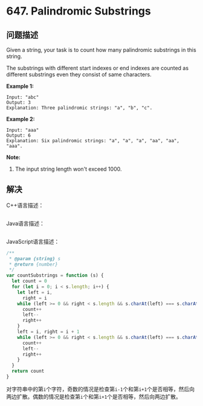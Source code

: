 # 647. Palindromic Substrings

## 问题描述

Given a string, your task is to count how many palindromic substrings in this string.

The substrings with different start indexes or end indexes are counted as different substrings even they consist of same characters.

**Example 1:**

```
Input: "abc"
Output: 3
Explanation: Three palindromic strings: "a", "b", "c".
```

**Example 2:**

```
Input: "aaa"
Output: 6
Explanation: Six palindromic strings: "a", "a", "a", "aa", "aa", "aaa".
```

**Note:**

1. The input string length won't exceed 1000. 

## 解决

C++语言描述：

```c++

```

Java语言描述：

```java

```

JavaScript语言描述：

```javascript
/**
 * @param {string} s
 * @return {number}
 */
var countSubstrings = function (s) {
  let count = 0
  for (let i = 0; i < s.length; i++) {
    let left = i,
      right = i
    while (left >= 0 && right < s.length && s.charAt(left) === s.charAt(right)) {
      count++
      left--
      right++
    }
    left = i, right = i + 1
    while (left >= 0 && right < s.length && s.charAt(left) === s.charAt(right)) {
      count++
      left--
      right++
    }
  }
  return count
}
```

对字符串中的第``i``个字符，奇数的情况是检查第``i-1``个和第``i+1``个是否相等，然后向两边扩散。偶数的情况是检查第``i``个和第``i+1``个是否相等，然后向两边扩散。